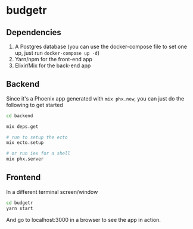 # budgetr

## Dependencies

1. A Postgres database (you can use the docker-compose file to set one up, just run `docker-compose up -d`)
2. Yarn/npm for the front-end app
3. Elixir/Mix for the back-end app

## Backend

Since it's a Phoenix app generated with `mix phx.new`, you can just do the following to get started

```bash
cd backend

mix deps.get

# run to setup the ecto
mix ecto.setup

# or run iex for a shell
mix phx.server
```

## Frontend

In a different terminal screen/window

```bash
cd budgetr
yarn start
```

And go to localhost:3000 in a browser to see the app in action.

